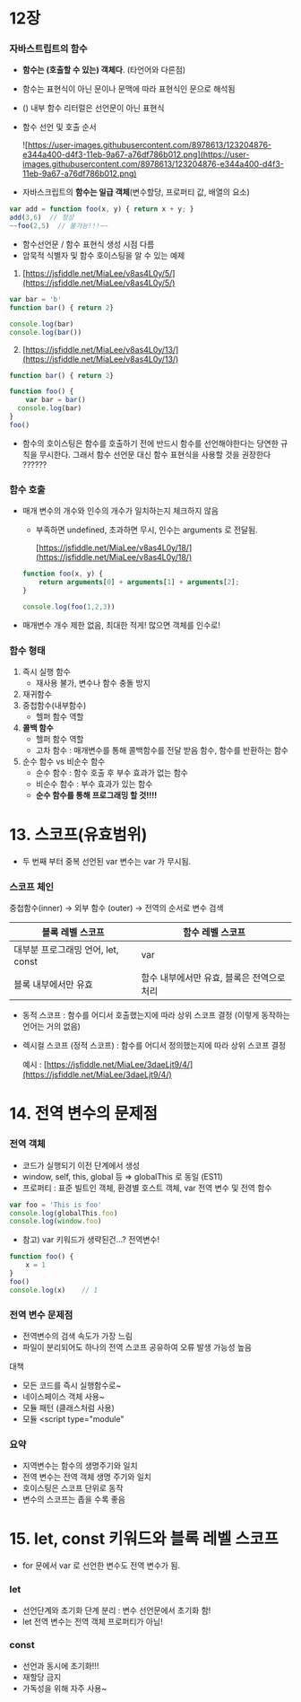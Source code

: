 # 12장 

### 자바스트립트의 함수

- **함수는 (호출할 수 있는) 객체다**. (타언어와 다른점)
- 함수는 표현식이 아닌 문이나 문맥에 따라 표현식인 문으로 해석됨
- () 내부 함수 리터럴은 선언문이 아닌 표현식
- 함수 선언 및 호출 순서

    ![https://user-images.githubusercontent.com/8978613/123204876-e344a400-d4f3-11eb-9a67-a76df786b012.png](https://user-images.githubusercontent.com/8978613/123204876-e344a400-d4f3-11eb-9a67-a76df786b012.png)

- 자바스크립트의 **함수는 일급 객체**(변수할당, 프로퍼티 값, 배열의 요소)

```jsx
var add = function foo(x, y) { return x + y; }
add(3,6)  // 정상
~~foo(2,5)  // 불가능!!!~~
```

- 함수선언문 / 함수 표현식 생성 시점 다름
- 암묵적 식별자 및 함수 호이스팅을 알 수 있는 예제

1.  [https://jsfiddle.net/MiaLee/v8as4L0y/5/](https://jsfiddle.net/MiaLee/v8as4L0y/5/)

```jsx
var bar = 'b'
function bar() { return 2}

console.log(bar)
console.log(bar())
```

2. [https://jsfiddle.net/MiaLee/v8as4L0y/13/](https://jsfiddle.net/MiaLee/v8as4L0y/13/)

```jsx
function bar() { return 2}

function foo() {
	var bar = bar() 
  console.log(bar)
}
foo()
```

- 함수의 호이스팅은 함수를 호출하기 전에 반드시 함수를 선언해야한다는 당연한 규칙을 무시한다. 그래서 함수 선언문 대신 함수 표현식을 사용할 것을 권장한다 ??????

### 함수 호출

- 매개 변수의 개수와 인수의 개수가 일치하는지 체크하지 않음
    - 부족하면 undefined, 초과하면 무시, 인수는 arguments 로 전달됨.

         [https://jsfiddle.net/MiaLee/v8as4L0y/18/](https://jsfiddle.net/MiaLee/v8as4L0y/18/)

    ```jsx
    function foo(x, y) {
    	return arguments[0] + arguments[1] + arguments[2];
    }

    console.log(foo(1,2,3))
    ```

- 매개변수 개수 제한 없음, 최대한 적게! 많으면 객체를 인수로!

### 함수 형태

1. 즉시 실행 함수 
    - 재사용 불가, 변수나 함수 충돌 방지
2. 재귀함수
3. 중첩함수(내부함수)
    - 헬퍼 함수 역할
4. **콜백 함수**
    - 헬퍼 함수 역할
    - 고차  함수 : 매개변수를 통해 콜백함수를 전달 받음 함수, 함수를 반환하는 함수
5. 순수 함수 vs 비순수 함수 
    - 순수 함수 : 함수 호출 후 부수 효과가 없는 함수
    - 비순수 함수 : 부수 효과가 있는 함수
    - **순수 함수를 통해 프로그래밍 할 것!!!!**



# 13. 스코프(유효범위)

- 두 번째 부터 중복 선언된 var 변수는 var 가 무시됨.

### 스코프 체인

중첩함수(inner) → 외부 함수 (outer) → 전역의 순서로 변수 검색 

|블록 레벨 스코프 |함수 레벨 스코프 |
|------------------|------------|
|대부분 프로그래밍 언어, let, const | var | 
|블록 내부에서만 유효 | 함수 내부에서만 유효, 블록은 전역으로 처리 | 


- 동적 스코프 : 함수를 어디서 호출했는지에 따라 상위 스코프 결정 (이렇게 동작하는 언어는 거의 없음)
- 렉시컬 스코프 (정적 스코프) : 함수를 어디서 정의했는지에 따라 상위 스코프 결정

    예시 : [https://jsfiddle.net/MiaLee/3daeLjt9/4/](https://jsfiddle.net/MiaLee/3daeLjt9/4/)

# 14. 전역 변수의 문제점

### 전역 객체

- 코드가 실행되기 이전 단계에서 생성
- window, self, this, global 등 ⇒ globalThis 로 동일 (ES11)
- 프로퍼티 : 표준 빌트인 객체, 환경별 호스트 객체, var 전역 변수 및 전역 함수

```jsx
var foo = 'This is foo'
console.log(globalThis.foo)
console.log(window.foo)
```

- 참고) var 키워드가 생략된건...? 전역변수!

```jsx
function foo() {
    x = 1
}
foo()
console.log(x)    // 1
```

### 전역 변수 문제점

- 전역변수의 검색 속도가 가장 느림
- 파일이 분리되어도 하나의 전역 스코프 공유하여 오류 발생 가능성 높음

대책

- 모든 코드를 즉시 실행함수로~
- 네이스페이스 객체 사용~
- 모듈 패턴 (클래스처럼 사용)
- 모듈 <script type="module"

### 요약

- 지역변수는 함수의 생명주기와 일치
- 전역 변수는 전역 객체 생명 주기와 일치
- 호이스팅은 스코프 단위로 동작
- 변수의 스코프는 좁을 수록 좋음

# 15. let, const 키워드와 블록 레벨 스코프

- for 문에서 var 로 선언한 변수도 전역 변수가 됨.

### let

- 선언단계와 초기화 단계 분리 : 변수 선언문에서 초기화 함!
- let 전역 변수는 전역 객체 프로퍼티가 아님!

### const

- 선언과 동시에 초기화!!!
- 재할당 금지
- 가독성을 위해 자주 사용~